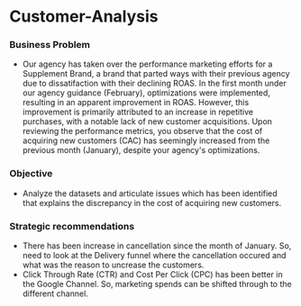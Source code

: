 # Customer-Analysis

### Business Problem

- Our agency has taken over the performance marketing efforts for a Supplement Brand, a brand that parted ways with their previous agency due to dissatifaction with their declining ROAS. In the first month under our agency guidance (February), optimizations were implemented, resulting in an apparent improvement in ROAS. However, this improvement is primarily attributed to an increase in repetitive purchases, with a notable lack of new customer acquisitions. Upon reviewing the performance metrics, you observe that the cost of acquiring new customers (CAC) has seemingly increased from the previous month (January), despite your agency's optimizations.

### Objective

- Analyze the datasets and articulate issues which has been identified that explains the discrepancy in the cost of acquiring new customers. 

### Strategic recommendations

- There has been increase in cancellation since the month of January. So, need to look at the Delivery funnel where the cancellation occured and what was the reason to uncrease the customers.
- Click Through Rate (CTR) and Cost Per Click (CPC) has been better in the Google Channel. So, marketing spends can be shifted through to the different channel.
